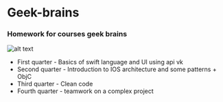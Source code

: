 # Geek-brains
### Homework for courses geek brains 

![alt text](/Geek-brains/geekbrains.png "GeekBrains")​
- First quarter - Basics of swift language and UI using api vk
- Second quarter - Introduction to IOS architecture and some patterns + ObjC 
- Third quarter - Clean code
- Fourth quarter - teamwork on a complex project
